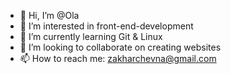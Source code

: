 - 👋 Hi, I’m @Ola
- 👀 I’m interested in front-end-development
- 🌱 I’m currently learning Git & Linux
- 💞️ I’m looking to collaborate on creating websites 
- 📫 How to reach me: zakharchevna@gmail.com

